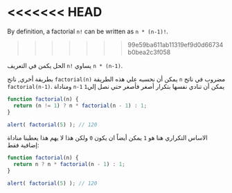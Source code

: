 <<<<<<< HEAD
=======
By definition, a factorial `n!` can be written as `n * (n-1)!`.
>>>>>>> 99e59ba611ab11319ef9d0d66734b0bea2c3f058


الحل يكمن في التعريف `n!` يساوي `n * (n-1)`.


بطريقة أخري, ناتج `factorial(n)` يمكن أن نحسبه علي هذه الطريقة `n` مضروب في ناتج `factorial(n-1)`. ومناداة `n-1`  يمكن أن تنادي نفسها بتكرار أصغر فأصغر حتي نصل إلي`1`

```js run
function factorial(n) {
  return (n != 1) ? n * factorial(n - 1) : 1;
}

alert( factorial(5) ); // 120
```

الاساس التكراري هنا هو `1` يمكن أيضاً ان يكون `0` ولكن هذا لا يهم هذا يعطينا مناداة إضافية فقط:

```js run
function factorial(n) {
  return n ? n * factorial(n - 1) : 1;
}

alert( factorial(5) ); // 120
```
